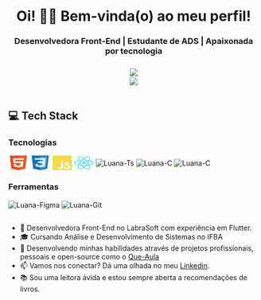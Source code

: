 ﻿<h1 align="center">
  Oi! 👋🏾 Bem-vinda(o) ao meu perfil!
</h1>

<h3 align="center">
  Desenvolvedora Front-End | Estudante de ADS | Apaixonada por tecnologia
</h3>

###

<section align="center">
  <a href="https://github.com/anuraghazra/github-readme-stats">
    <img height=250px align="center" src="https://github-readme-stats.vercel.app/api/top-langs/?username=luad3cristal&layout=donut&locale=pt-br&theme=radical" />   
    <br>
    <img height=250px align="center" src="https://github-readme-stats.vercel.app/api?username=luad3cristal&show_icons=true&theme=radical&locale=pt-br&card_width=460" />
  </a>
</section>

<br>

<h2 align="left">💻 Tech Stack</h2>

<h3>Tecnologias</h3>
<div>
  <img align="center" alt="Luana-HTML" height="30" width="40" src="https://raw.githubusercontent.com/devicons/devicon/master/icons/html5/html5-original.svg">
  <img align="center" alt="Luana-CSS" height="30" width="40" src="https://raw.githubusercontent.com/devicons/devicon/master/icons/css3/css3-original.svg">
  <img align="center" alt="Luana-Js" height="30" width="40" src="https://raw.githubusercontent.com/devicons/devicon/master/icons/javascript/javascript-plain.svg">
  <img align="center" alt="Luana-React" height="30" width="40" src="https://raw.githubusercontent.com/devicons/devicon/master/icons/react/react-original.svg">
  <img align="center" alt="Luana-Ts" height="30" width="40" src="https://cdn.jsdelivr.net/gh/devicons/devicon/icons/sass/sass-original.svg">
  <img align="center" alt="Luana-C" height="30" width="40" src="https://cdn.jsdelivr.net/gh/devicons/devicon@latest/icons/c/c-original.svg">    
  <img align="center" alt="Luana-C" height="30" width="40" src="https://cdn.jsdelivr.net/gh/devicons/devicon@latest/icons/flutter/flutter-original.svg">    
</div>

<h3>Ferramentas</h3>
<div>
  <img align="center" alt="Luana-Figma" height="30" width="40" src="https://cdn.jsdelivr.net/gh/devicons/devicon/icons/figma/figma-original.svg">
  <img align="center" alt="Luana-Git" height="30" width="40" src="https://cdn.jsdelivr.net/gh/devicons/devicon@latest/icons/git/git-original.svg">  
</div>

##

- 🚀 Desenvolvedora Front-End no LabraSoft com experiência em Flutter.
- 🎓 Cursando Análise e Desenvolvimento de Sistemas no IFBA
- 🌱 Desenvolvendo minhas habilidades através de projetos profissionais, pessoais e open-source como o [Que-Aula](https://github.com/rafaelD-S/que-aula)
- 📫 Vamos nos conectar? Dá uma olhada no meu <a href="https://www.linkedin.com/in/luad3cristal/" target="_blank" style="color: baby-blue">Linkedin</a>.
- 📚 Sou uma leitora ávida e estou sempre aberta a recomendações de livros.

